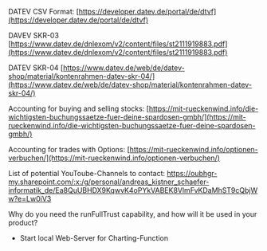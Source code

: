 DATEV CSV Format:
[https://developer.datev.de/portal/de/dtvf](https://developer.datev.de/portal/de/dtvf)

DAVEV SKR-03
[https://www.datev.de/dnlexom/v2/content/files/st2111919883.pdf](https://www.datev.de/dnlexom/v2/content/files/st2111919883.pdf)

DATEV SKR-04
[https://www.datev.de/web/de/datev-shop/material/kontenrahmen-datev-skr-04/](https://www.datev.de/web/de/datev-shop/material/kontenrahmen-datev-skr-04/)

Accounting for buying and selling stocks:
[https://mit-rueckenwind.info/die-wichtigsten-buchungssaetze-fuer-deine-spardosen-gmbh/](https://mit-rueckenwind.info/die-wichtigsten-buchungssaetze-fuer-deine-spardosen-gmbh/)

Accounting for trades with Options:
[https://mit-rueckenwind.info/optionen-verbuchen/](https://mit-rueckenwind.info/optionen-verbuchen/)

List of potential YouToube-Channels to contact: https://oubhgr-my.sharepoint.com/:x:/g/personal/andreas_kistner_schaefer-informatik_de/Ea8QuUBHDX9KqwvK4oPYkVABEK8VlmFvKDaMhST9cQbjWw?e=Lw0iV3


Why do you need the  runFullTrust  capability, and how will it be used in your product?
- Start local Web-Server for Charting-Function